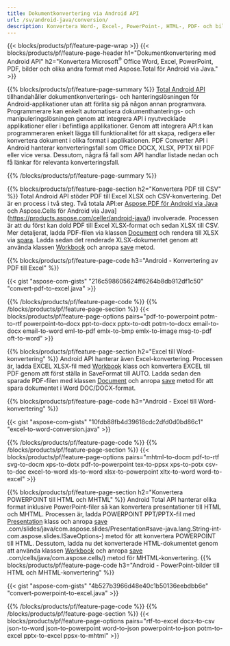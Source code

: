 ```yaml
---
title: Dokumentkonvertering via Android API 
url: /sv/android-java/conversion/
description: Konvertera Word-, Excel-, PowerPoint-, HTML-, PDF- och bildformat med Android-konverterings-API. Android konverterar Office docx, xlsx, pptx till PDF. 
---
```


{{< blocks/products/pf/feature-page-wrap >}}
{{< blocks/products/pf/feature-page-header h1="Dokumentkonvertering med Android API" h2="Konvertera Microsoft<sup>&reg;</sup> Office Word, Excel, PowerPoint, PDF, bilder och olika andra format med Aspose.Total för Android via Java." >}}

{{% blocks/products/pf/feature-page-summary %}}
[Total Android API](https://products.aspose.com/total/android-java/) tillhandahåller dokumentkonverterings- och hanteringslösningen för Android-applikationer utan att förlita sig på någon annan programvara. Programmerare kan enkelt automatisera dokumenthanterings- och manipuleringslösningen genom att integrera API i nyutvecklade applikationer eller i befintliga applikationer. Genom att integrera API:t kan programmeraren enkelt lägga till funktionalitet för att skapa, redigera eller konvertera dokument i olika format i applikationen. PDF Converter API i Android hanterar konverteringsfall som Office DOCX, XLSX, PPTX till PDF eller vice versa. Dessutom, några få fall som API handlar listade nedan och få länkar för relevanta konverteringsfall. 

{{% /blocks/products/pf/feature-page-summary  %}}

{{% blocks/products/pf/feature-page-section  h2="Konvertera PDF till CSV" %}}
Total Android API stöder PDF till Excel XLSX och CSV-konvertering. Det är en process i två steg. Två totala API:er [Aspose.PDF för Android via Java](https://products.aspose.com/pdf/android-java/) och Aspose.Cells för Android via Java](https://products.aspose.com/celler/android-java/) involverade. Processen är att du först kan dold PDF till Excel XLSX-format och sedan XLSX till CSV. Mer detaljerat, ladda PDF-filen via klassen [Document](https://reference.aspose.com/pdf/java/com.aspose.pdf/Document) och rendera till XLSX via [spara](https://reference.aspose.com/pdf/java/com.aspose.pdf/Document#save-java.lang.String-com.aspose.pdf.SaveOptions-). Ladda sedan det renderade XLSX-dokumentet genom att använda klassen [Workbook](https://reference.aspose.com/cells/java/com.aspose.cells/Workbook) och anropa [save](https://reference.aspose.com/cells/java/com.aspose.cells/workbook#save(java.lang.String,%20com.aspose.cells.SaveOptions)) metod.

{{% blocks/products/pf/feature-page-code h3="Android - Konvertering av PDF till Excel" %}}

{{< gist "aspose-com-gists" "216c598605624ff6264b8db912df1c50" "convert-pdf-to-excel.java" >}}

{{% /blocks/products/pf/feature-page-code  %}}
{{% /blocks/products/pf/feature-page-section %}}
{{< blocks/products/pf/feature-page-options pairs="pdf-to-powerpoint potm-to-rtf powerpoint-to-docx ppt-to-docx pptx-to-odt potm-to-docx email-to-docx email-to-word eml-to-pdf emlx-to-bmp emlx-to-image msg-to-pdf oft-to-word" >}}


{{% blocks/products/pf/feature-page-section  h2="Excel till Word-konvertering" %}}
Android API hanterar även Excel-konvertering. Processen är, ladda EXCEL XLSX-fil med [Workbook](https://reference.aspose.com/cells/java/com.aspose.cells/Workbook) klass och konvertera EXCEL till PDF genom att först ställa in SaveFormat till AUTO. Ladda sedan den sparade PDF-filen med klassen [Document](https://reference.aspose.com/pdf/java/com.aspose.pdf/Document) och anropa [save](https://reference.aspose.com/pdf/java/com.aspose.pdf/Document#save-java.lang.String-com.aspose.pdf.SaveOptions-) metod för att spara dokumentet i Word DOC/DOCX-format.

{{% blocks/products/pf/feature-page-code h3="Android - Excel till Word-konvertering" %}}

{{< gist "aspose-com-gists" "10fdb88fb4d39618cdc2dfd0d0bd86c1" "excel-to-word-conversion.java" >}}

{{% /blocks/products/pf/feature-page-code  %}}
{{% /blocks/products/pf/feature-page-section %}}
{{< blocks/products/pf/feature-page-options pairs="mhtml-to-docm pdf-to-rtf svg-to-docm xps-to-dotx pdf-to-powerpoint tex-to-ppsx xps-to-potx csv-to-doc excel-to-word xls-to-word xlsx-to-powerpoint xltx-to-word word-to-excel" >}}

{{% blocks/products/pf/feature-page-section  h2="Konvertera POWERPOINT till HTML och MHTML" %}}
Android Total API hanterar olika format inklusive PowerPoint-filer så kan konvertera presentationer till HTML och MHTML. Processen är, ladda POWERPOINT PPT/PPTX-fil med [Presentation](https://reference.aspose.com/slides/java/com.aspose.slides/Presentation) klass och anropa [save](https://reference.aspose) .com/slides/java/com.aspose.slides/Presentation#save-java.lang.String-int-com.aspose.slides.ISaveOptions-) metod för att konvertera POWERPOINT till HTML. Dessutom, ladda nu det konverterade HTML-dokumentet genom att använda klassen [Workbook](https://reference.aspose.com/cells/java/com.aspose.cells/Workbook) och anropa [save](https://reference.aspose) .com/cells/java/com.aspose.cells/) metod för MHTML-konvertering. 
{{% blocks/products/pf/feature-page-code h3="Android - PowerPoint-bilder till HTML och MHTML-konvertering" %}}

{{< gist "aspose-com-gists" "4b527b3966d48e40c1b50136eebdbb6e" "convert-powerpoint-to-excel.java" >}}


{{% /blocks/products/pf/feature-page-code  %}}
{{% /blocks/products/pf/feature-page-section %}}
{{< blocks/products/pf/feature-page-options pairs="rtf-to-excel docx-to-csv json-to-word json-to-powerpoint word-to-json powerpoint-to-json potm-to-excel pptx-to-excel ppsx-to-mhtml" >}}